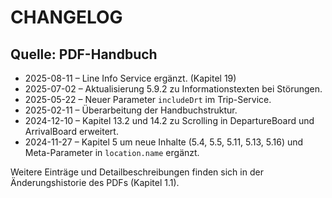 # CHANGELOG

## Quelle: PDF-Handbuch

- 2025-08-11 – Line Info Service ergänzt. (Kapitel 19)
- 2025-07-02 – Aktualisierung 5.9.2 zu Informationstexten bei Störungen.
- 2025-05-22 – Neuer Parameter `includeDrt` im Trip-Service.
- 2025-02-11 – Überarbeitung der Handbuchstruktur.
- 2024-12-10 – Kapitel 13.2 und 14.2 zu Scrolling in DepartureBoard und ArrivalBoard erweitert.
- 2024-11-27 – Kapitel 5 um neue Inhalte (5.4, 5.5, 5.11, 5.13, 5.16) und Meta-Parameter in `location.name` ergänzt.

Weitere Einträge und Detailbeschreibungen finden sich in der Änderungshistorie des PDFs (Kapitel 1.1).
